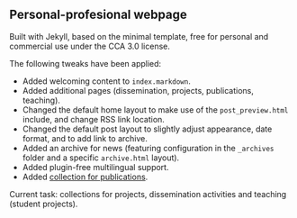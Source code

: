 ## Personal-profesional webpage

Built with Jekyll, based on the minimal template, free for personal and commercial use under the CCA 3.0 license.

The following tweaks have been applied:

- Added welcoming content to `index.markdown`.
- Added additional pages (dissemination, projects, publications, teaching).
- Changed the default home layout to make use of the `post_preview.html` include, and change RSS link location.
- Changed the default post layout to slightly adjust appearance, date format, and to add link to archive.
- Added an archive for news (featuring configuration in the `_archives` folder and a specific `archive.html` layout).
- Added plugin-free multilingual support.
- Added [collection for publications][ref-collections].

Current task: collections for projects, dissemination activities and teaching (student projects).

[ref-collections]: https://www.csrhymes.com/development/2017/10/27/multiple-post-types-in-jekyll.html
